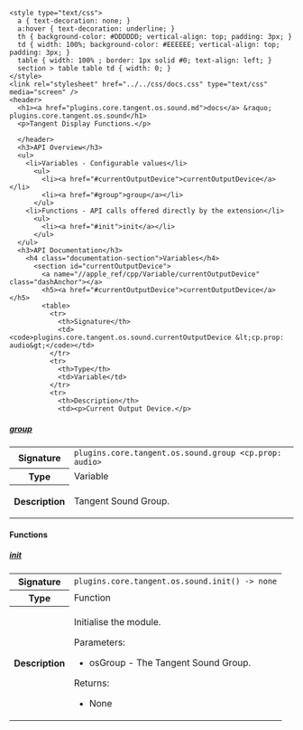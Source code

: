     <style type="text/css">
      a { text-decoration: none; }
      a:hover { text-decoration: underline; }
      th { background-color: #DDDDDD; vertical-align: top; padding: 3px; }
      td { width: 100%; background-color: #EEEEEE; vertical-align: top; padding: 3px; }
      table { width: 100% ; border: 1px solid #0; text-align: left; }
      section > table table td { width: 0; }
    </style>
    <link rel="stylesheet" href="../../css/docs.css" type="text/css" media="screen" />
    <header>
      <h1><a href="plugins.core.tangent.os.sound.md">docs</a> &raquo; plugins.core.tangent.os.sound</h1>
      <p>Tangent Display Functions.</p>

      </header>
      <h3>API Overview</h3>
      <ul>
        <li>Variables - Configurable values</li>
          <ul>
            <li><a href="#currentOutputDevice">currentOutputDevice</a></li>
            <li><a href="#group">group</a></li>
          </ul>
        <li>Functions - API calls offered directly by the extension</li>
          <ul>
            <li><a href="#init">init</a></li>
          </ul>
      </ul>
      <h3>API Documentation</h3>
        <h4 class="documentation-section">Variables</h4>
          <section id="currentOutputDevice">
            <a name="//apple_ref/cpp/Variable/currentOutputDevice" class="dashAnchor"></a>
            <h5><a href="#currentOutputDevice">currentOutputDevice</a></h5>
            <table>
              <tr>
                <th>Signature</th>
                <td><code>plugins.core.tangent.os.sound.currentOutputDevice &lt;cp.prop: audio&gt;</code></td>
              </tr>
              <tr>
                <th>Type</th>
                <td>Variable</td>
              </tr>
              <tr>
                <th>Description</th>
                <td><p>Current Output Device.</p>
</td>
              </tr>
            </table>
          </section>
          <section id="group">
            <a name="//apple_ref/cpp/Variable/group" class="dashAnchor"></a>
            <h5><a href="#group">group</a></h5>
            <table>
              <tr>
                <th>Signature</th>
                <td><code>plugins.core.tangent.os.sound.group &lt;cp.prop: audio&gt;</code></td>
              </tr>
              <tr>
                <th>Type</th>
                <td>Variable</td>
              </tr>
              <tr>
                <th>Description</th>
                <td><p>Tangent Sound Group.</p>
</td>
              </tr>
            </table>
          </section>
        <h4 class="documentation-section">Functions</h4>
          <section id="init">
            <a name="//apple_ref/cpp/Function/init" class="dashAnchor"></a>
            <h5><a href="#init">init</a></h5>
            <table>
              <tr>
                <th>Signature</th>
                <td><code>plugins.core.tangent.os.sound.init() -&gt; none</code></td>
              </tr>
              <tr>
                <th>Type</th>
                <td>Function</td>
              </tr>
              <tr>
                <th>Description</th>
                <td><p>Initialise the module.</p>
<p>Parameters:</p>
<ul>
<li>osGroup - The Tangent Sound Group.</li>
</ul>
<p>Returns:</p>
<ul>
<li>None</li>
</ul>
</td>
              </tr>
            </table>
          </section>
